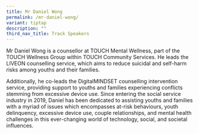 ```yaml
---
title: Mr Daniel Wong
permalink: /mr-daniel-wong/
variant: tiptap
description: ""
third_nav_title: Track Speakers
---
```

<p></p>
<p>Mr Daniel Wong is a counsellor at TOUCH Mental Wellness, part of the TOUCH
Wellness Group within TOUCH Community Services. He leads the LIVEON counselling
service, which aims to reduce suicidal and self-harm risks among youths
and their families.</p>
<p>Additionally, he co-leads the DigitalMINDSET counselling intervention
service, providing support to youths and families experiencing conflicts
stemming from excessive device use. Since entering the social service industry
in 2019, Daniel has been dedicated to assisting youths and families with
a myriad of issues which encompasses at-risk behaviours, youth delinquency,
excessive device use, couple relationships, and mental health challenges
in this ever-changing world of technology, social, and societal influences.</p>
<p></p>